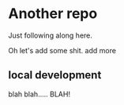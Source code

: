 # Another repo

Just following along here.

Oh let's add some shit. add more

## local development

blah blah..... BLAH!